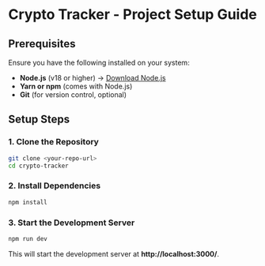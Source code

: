 # Crypto Tracker - Project Setup Guide

## Prerequisites

Ensure you have the following installed on your system:

- **Node.js** (v18 or higher) → [Download Node.js](https://nodejs.org/)
- **Yarn or npm** (comes with Node.js)
- **Git** (for version control, optional)

## Setup Steps

### 1. Clone the Repository

```bash
git clone <your-repo-url>
cd crypto-tracker
```

### 2. Install Dependencies

```bash
npm install
```

### 3. Start the Development Server

```bash
npm run dev
```

This will start the development server at **http://localhost:3000/**.

